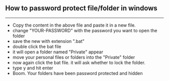 ## How to password protect file/folder in windows
---
- Copy the content in the above file and paste it in a new file.
- change "YOUR-PASSWORD" with the password you want to open the folder
- save the new with extension ".bat"
- double click the bat file
- it will open a folder named "Private" appear
- move your personal files or folders into the "Private" folder
- now again click the bat file. it will ask whether to lock the folder.
- type y and hit enter
- Boom. Your folders have been password protected and hidden
